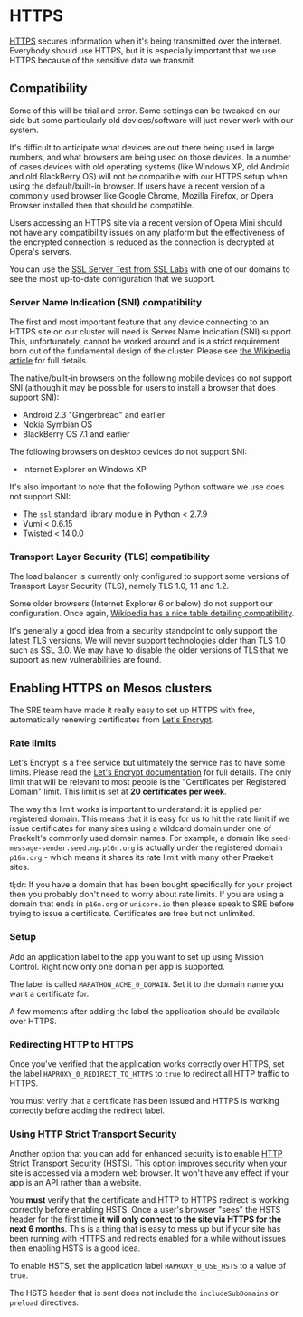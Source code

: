 # HTTPS

[HTTPS](https://en.wikipedia.org/wiki/HTTPS) secures information when it's
being transmitted over the internet. Everybody should use HTTPS, but it is
especially important that we use HTTPS because of the sensitive data we transmit.

## Compatibility

Some of this will be trial and error. Some settings can be tweaked on our side but
some particularly old devices/software will just never work with our system.

It's difficult to anticipate what devices are out there being used in large numbers,
and what browsers are being used on those devices. In a number of cases devices with
old operating systems (like Windows XP, old Android and old BlackBerry OS) will not
be compatible with our HTTPS setup when using the default/built-in browser. If users
have a recent version of a commonly used browser like Google Chrome, Mozilla Firefox,
or Opera Browser installed then that should be compatible.

Users accessing an HTTPS site via a recent version of Opera Mini should not have any
compatibility issues on any platform but the effectiveness of the encrypted connection
is reduced as the connection is decrypted at Opera's servers.

You can use the [SSL Server Test from SSL Labs](https://www.ssllabs.com/ssltest/) with
one of our domains to see the most up-to-date configuration that we support.

### Server Name Indication (SNI) compatibility

The first and most important feature that any device connecting to an HTTPS site on our
cluster will need is Server Name Indication (SNI) support. This, unfortunately, cannot
be worked around and is a strict requirement born out of the fundamental design of the
cluster. Please see [the Wikipedia article](https://en.wikipedia.org/wiki/Server_Name_Indication#Suppor)
for full details.

The native/built-in browsers on the following mobile devices do not support SNI (although
it may be possible for users to install a browser that does support SNI):

- Android 2.3 "Gingerbread" and earlier
- Nokia Symbian OS
- BlackBerry OS 7.1 and earlier

The following browsers on desktop devices do not support SNI:

- Internet Explorer on Windows XP

It's also important to note that the following Python software we use does not support SNI:

- The `ssl` standard library module in Python < 2.7.9
- Vumi < 0.6.15
- Twisted < 14.0.0

### Transport Layer Security (TLS) compatibility

The load balancer is currently only configured to support some versions of
Transport Layer Security (TLS), namely TLS 1.0, 1.1 and 1.2.

Some older browsers (Internet Explorer 6 or below) do not support our configuration. Once again,
[Wikipedia has a nice table detailing compatibility](https://en.wikipedia.org/wiki/Transport_Layer_Security#Web_browsers).

It's generally a good idea from a security standpoint to only support the latest TLS versions.
We will never support technologies older than TLS 1.0 such as SSL 3.0. We may have to disable
the older versions of TLS that we support as new vulnerabilities are found.

## Enabling HTTPS on Mesos clusters

The SRE team have made it really easy to set up HTTPS with free, automatically renewing
certificates from [Let's Encrypt](https://letsencrypt.org/).

### Rate limits

Let's Encrypt is a free service but ultimately the service has to have some limits.
Please read the [Let's Encrypt documentation](https://letsencrypt.org/docs/rate-limits/) for full details.
The only limit that will be relevant to most people is the "Certificates per Registered Domain" limit.
This limit is set at __20 certificates per week__.

The way this limit works is important to understand: it is applied per registered domain. This means
that it is easy for us to hit the rate limit if we issue certificates for many sites using a wildcard
domain under one of Praekelt's commonly used domain names. For example, a domain like
`seed-message-sender.seed.ng.p16n.org` is actually under the registered domain `p16n.org` - which means
it shares its rate limit with many other Praekelt sites.

tl;dr: If you have a domain that has been bought specifically for your project then you probably
don't need to worry about rate limits. If you are using a domain that ends in `p16n.org` or `unicore.io`
then please speak to SRE before trying to issue a certificate. Certificates are free but not unlimited.

### Setup

Add an application label to the app you want to set up using Mission Control. Right now
only one domain per app is supported.

The label is called `MARATHON_ACME_0_DOMAIN`. Set it to the domain name you want a
certificate for.

A few moments after adding the label the application should be available over HTTPS.

### Redirecting HTTP to HTTPS

Once you've verified that the application works correctly over HTTPS, set the label
`HAPROXY_0_REDIRECT_TO_HTTPS` to `true` to redirect all HTTP traffic to HTTPS.

You must verify that a certificate has been issued and HTTPS is working correctly
before adding the redirect label.

### Using HTTP Strict Transport Security

Another option that you can add for enhanced security is to enable
[HTTP Strict Transport Security](https://en.wikipedia.org/wiki/HTTP_Strict_Transport_Security) (HSTS).
This option improves security when your site is accessed via a modern web browser.
It won't have any effect if your app is an API rather than a website.

You __must__ verify that the certificate and HTTP to HTTPS redirect is working correctly before
enabling HSTS. Once a user's browser "sees" the HSTS header for the first time __it will only connect
to the site via HTTPS for the next 6 months__. This is a thing that is easy to mess up but if your
site has been running with HTTPS and redirects enabled for a while without issues then enabling
HSTS is a good idea.

To enable HSTS, set the application label `HAPROXY_0_USE_HSTS` to a value of `true`.

The HSTS header that is sent does not include the `includeSubDomains` or `preload` directives.
